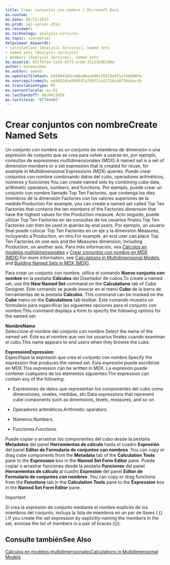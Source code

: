 ```yaml
---
title: Crear conjuntos con nombre | Microsoft Docs
ms.custom: ''
ms.date: 06/13/2017
ms.prod: sql-server-2014
ms.reviewer: ''
ms.technology: analysis-services
ms.topic: conceptual
helpviewer_keywords:
- calculations [Analysis Services], named sets
- named sets [Analysis Services]
- members [Analysis Services], named sets
ms.assetid: 03cf97a4-1a18-45f3-acb0-35123bd619be
author: minewiskan
ms.author: owend
ms.openlocfilehash: e92984102ceb8ad0ac049c15870e9f1efd6090fe
ms.sourcegitcommit: ad4d92dce894592a259721a1571b1d8736abacdb
ms.translationtype: MT
ms.contentlocale: es-ES
ms.lasthandoff: 08/04/2020
ms.locfileid: "87744405"
---
```

# <a name="create-named-sets"></a><span data-ttu-id="40727-102">Crear conjuntos con nombre</span><span class="sxs-lookup"><span data-stu-id="40727-102">Create Named Sets</span></span>
  <span data-ttu-id="40727-103">Un conjunto con nombre es un conjunto de miembros de dimensión o una expresión de conjunto que se crea para volver a usarse en, por ejemplo, consultas de expresiones multidimensionales (MDX).</span><span class="sxs-lookup"><span data-stu-id="40727-103">A named set is a set of dimension members or a set expression that is created for reuse, for example in Multidimensional Expressions (MDX) queries.</span></span> <span data-ttu-id="40727-104">Puede crear conjuntos con nombre combinando datos del cubo, operadores aritméticos, números y funciones.</span><span class="sxs-lookup"><span data-stu-id="40727-104">You can create named sets by combining cube data, arithmetic operators, numbers, and functions.</span></span> <span data-ttu-id="40727-105">Por ejemplo, puede crear un conjunto con nombre llamado Top Ten Factories, que contenga los diez miembros de la dimensión Factories con los valores superiores de la medida Production.</span><span class="sxs-lookup"><span data-stu-id="40727-105">For example, you can create a named set called Top Ten Factories that contains the ten members of the Factories dimension that have the highest values for the Production measure.</span></span> <span data-ttu-id="40727-106">Acto seguido, puede utilizar Top Ten Factories en las consultas de los usuarios finales.</span><span class="sxs-lookup"><span data-stu-id="40727-106">Top Ten Factories can then be used in queries by end users.</span></span> <span data-ttu-id="40727-107">Por ejemplo, un usuario final puede colocar Top Ten Factories en un eje y la dimensión Measures, incluyendo a Production, en otro.</span><span class="sxs-lookup"><span data-stu-id="40727-107">For example, an end user can place Top Ten Factories on one axis and the Measures dimension, including Production, on another axis.</span></span> <span data-ttu-id="40727-108">Para más información, vea [Cálculos en modelos multidimensionales](calculations-in-multidimensional-models.md) y [Crear conjuntos con nombre en MDX &#40;MDX&#41;](mdx/mdx-named-sets-building-named-sets.md).</span><span class="sxs-lookup"><span data-stu-id="40727-108">For more information, see [Calculations in Multidimensional Models](calculations-in-multidimensional-models.md), and [Building Named Sets in MDX &#40;MDX&#41;](mdx/mdx-named-sets-building-named-sets.md).</span></span>  
  
 <span data-ttu-id="40727-109">Para crear un conjunto con nombre, utilice el comando **Nuevo conjunto con nombre** en la pestaña **Cálculos** del Diseñador de cubos.</span><span class="sxs-lookup"><span data-stu-id="40727-109">To create a named set, use the **New Named Set** command on the **Calculations** tab of Cube Designer.</span></span> <span data-ttu-id="40727-110">Este comando se puede invocar en el menú **Cubo** de la barra de herramientas de la pestaña **Cálculos** .</span><span class="sxs-lookup"><span data-stu-id="40727-110">This command can be invoked on the **Cube** menu on the **Calculations** tab toolbar.</span></span> <span data-ttu-id="40727-111">Este comando muestra un formulario para especificar las siguientes opciones para el conjunto con nombre:</span><span class="sxs-lookup"><span data-stu-id="40727-111">This command displays a form to specify the following options for the named set:</span></span>  
  
 <span data-ttu-id="40727-112">**Nombre**</span><span class="sxs-lookup"><span data-stu-id="40727-112">**Name**</span></span>  
 <span data-ttu-id="40727-113">Seleccione el nombre del conjunto con nombre.</span><span class="sxs-lookup"><span data-stu-id="40727-113">Select the name of the named set.</span></span> <span data-ttu-id="40727-114">Éste es el nombre que ven los usuarios finales cuando examinan el cubo.</span><span class="sxs-lookup"><span data-stu-id="40727-114">This name appears to end users when they browse the cube.</span></span>  
  
 <span data-ttu-id="40727-115">**Expression**</span><span class="sxs-lookup"><span data-stu-id="40727-115">**Expression**</span></span>  
 <span data-ttu-id="40727-116">Especifique la expresión que crea el conjunto con nombre.</span><span class="sxs-lookup"><span data-stu-id="40727-116">Specify the expression that produces the named set.</span></span> <span data-ttu-id="40727-117">Esta expresión puede escribirse en MDX.</span><span class="sxs-lookup"><span data-stu-id="40727-117">This expression can be written in MDX.</span></span> <span data-ttu-id="40727-118">La expresión puede contener cualquiera de los elementos siguientes:</span><span class="sxs-lookup"><span data-stu-id="40727-118">The expression can contain any of the following:</span></span>  
  
-   <span data-ttu-id="40727-119">Expresiones de datos que representan los componentes del cubo como dimensiones, niveles, medidas, etc.</span><span class="sxs-lookup"><span data-stu-id="40727-119">Data expressions that represent cube components such as dimensions, levels, measures, and so on.</span></span>  
  
-   <span data-ttu-id="40727-120">Operadores aritméticos.</span><span class="sxs-lookup"><span data-stu-id="40727-120">Arithmetic operators.</span></span>  
  
-   <span data-ttu-id="40727-121">Números.</span><span class="sxs-lookup"><span data-stu-id="40727-121">Numbers.</span></span>  
  
-   <span data-ttu-id="40727-122">Funciones.</span><span class="sxs-lookup"><span data-stu-id="40727-122">Functions.</span></span>  
  
 <span data-ttu-id="40727-123">Puede copiar o arrastrar los componentes del cubo desde la pestaña **Metadatos** del panel **Herramientas de cálculo** hasta el cuadro **Expresión** del panel **Editor de Formulario de conjuntos con nombres** .</span><span class="sxs-lookup"><span data-stu-id="40727-123">You can copy or drag cube components from the **Metadata** tab of the **Calculation Tools** pane to the **Expression** box in the **Named Set Form Editor** pane.</span></span> <span data-ttu-id="40727-124">Puede copiar o arrastrar funciones desde la pestaña **Funciones** del panel **Herramientas de cálculo** al cuadro **Expresión** del panel **Editor de Formulario de conjuntos con nombres** .</span><span class="sxs-lookup"><span data-stu-id="40727-124">You can copy or drag functions from the **Functions** tab in the **Calculation Tools** pane to the **Expression** box in the **Named Set Form Editor** pane.</span></span>  
  
> [!IMPORTANT]  
>  <span data-ttu-id="40727-125">Si crea la expresión de conjunto mediante el nombre explícito de los miembros del conjunto, incluya la lista de miembros en un par de llaves ( {} ).</span><span class="sxs-lookup"><span data-stu-id="40727-125">If you create the set expression by explicitly naming the members in the set, enclose the list of members in a pair of braces ({}).</span></span>  
  
## <a name="see-also"></a><span data-ttu-id="40727-126">Consulte también</span><span class="sxs-lookup"><span data-stu-id="40727-126">See Also</span></span>  
 [<span data-ttu-id="40727-127">Cálculos en modelos multidimensionales</span><span class="sxs-lookup"><span data-stu-id="40727-127">Calculations in Multidimensional Models</span></span>](calculations-in-multidimensional-models.md)  
  
  

